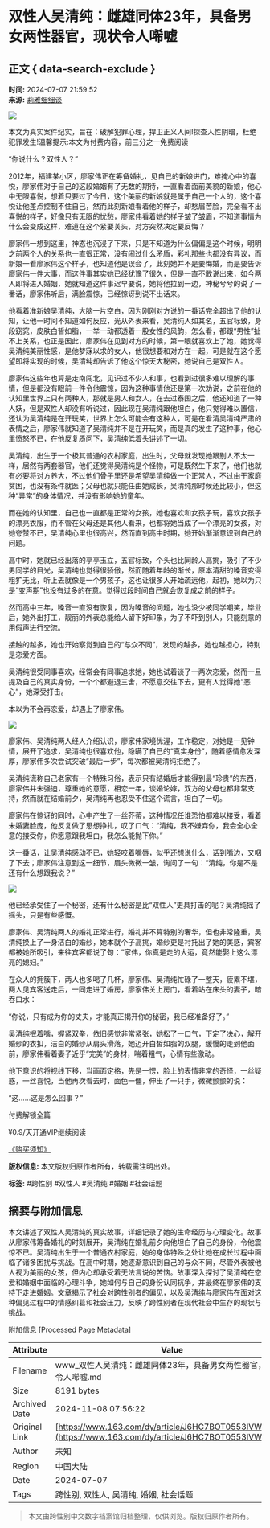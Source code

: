 # 双性人吴清纯：雌雄同体23年，具备男女两性器官，现状令人唏嘘

## 正文 { data-search-exclude }


**时间:** 2024-07-07 21:59:52  
**来源:** [莉雅细细谈](https://www.163.com/dy/media/T1658310600082.html)

![](https://static.ws.126.net/163/f2e/dy_media/dy_media/static/images/ipLocation.f6d00eb.svg)

本文为真实案件纪实，旨在：破解犯罪心理，捍卫正义人间!探查人性阴暗，杜绝犯罪发生!温馨提示:本文为付费内容，前三分之一免费阅读

“你说什么？双性人？”

2012年，福建某小区，廖家伟正在筹备婚礼，见自己的新娘进门，难掩心中的喜悦，廖家伟对于自己的这段婚姻有了无数的期待，一直看着面前美貌的新娘，他心中无限喜悦，想着只要过了今日，这个美丽的新娘就是属于自己一个人的，这个喜悦让他差点控制不住自己，然而此刻新娘看着他的样子，却愁眉苦脸，完全看不出喜悦的样子，好像只有无限的忧愁，廖家伟看着她的样子皱了皱眉，不知道事情为什么会变成这样，难道在这个紧要关头，对方突然决定要反悔？

廖家伟一想到这里，神态也沉浸了下来，只是不知道为什么偏偏是这个时候，明明之前两个人的关系也一直很正常，没有闹过什么矛盾，彩礼那些也都没有异议，而新娘一看廖家伟这个样子，也知道他是误会了，此刻她并不是要悔婚，而是要告诉廖家伟一件大事，而这件事其实她已经犹豫了很久，但是一直不敢说出来，如今两人即将进入婚姻，她就知道这件事迟早要说，她将他拉到一边，神秘兮兮的说了一番话，廖家伟听后，满脸震惊，已经惊讶到说不出话来。

他看着准新娘吴清纯，大脑一片空白，因为刚刚对方说的一番话完全超出了他的认知，让他一时间不知道如何反应，光从外表来看，吴清纯人如其名，五官标致，身段窈窕，皮肤白皙如脂，一举一动都透着一股女性的风韵，怎么看，都跟“男性”扯不上关系，也正是因此，廖家伟在见到对方的时候，第一眼就喜欢上了她，她觉得吴清纯美丽性感，是他梦寐以求的女人，他很想要和对方在一起，可是就在这个愿望即将实现的时候，吴清纯却告诉了他这个惊天大秘密，她说自己是双性人。

廖家伟这些年也算是走南闯北，见识过不少人和事，也看到过很多难以理解的事情，但是都没有眼前一件令他震惊，因为这种事情他还是第一次劝说，之前在他的认知里世界上只有两种人，那就是男人和女人，在去过泰国之后，他还知道了一种人妖，但是双性人却没有听说过，因此现在吴清纯跟他坦白，他只觉得难以置信，还认为吴清纯是在开玩笑，世界上怎么可能会有这种人，可是在看清吴清纯严肃的表情之后，廖家伟就知道了吴清纯并不是在开玩笑，而是真的发生了这种事，他心里愤怒不已，在他反复质问下，吴清纯低着头讲述了一切。

吴清纯，出生于一个极其普通的农村家庭，出生时，父母就发现她跟别人不太一样，居然有两套器官，他们还觉得吴清纯是个怪物，可是既然生下来了，他们也就有必要将对方养大，不过他们骨子里还是希望吴清纯做一个正常人，不过由于家庭贫困，也没有条件就医；父母也就只能任由她成长，吴清纯那时候还比较小，但这种“异常”的身体情况，并没有影响她的童年。

而在她的认知里，自己也一直都是正常的女孩，她也喜欢和女孩子玩，喜欢女孩子的漂亮衣服，而不管在父母还是其他人看来，也都将她当成了一个漂亮的女孩，对她夸赞不已，吴清纯心里也很高兴，然而直到高中时期，她开始渐渐意识到自己的问题。

高中时，她就已经出落的亭亭玉立，五官标致，个头也比同龄人高挑，吸引了不少男同学的目光，吴清纯也觉得很骄傲，然而随着年龄的渐长，原本清甜的嗓音变得粗犷无比，听上去就像是一个男孩子，这也让很多人开始疏远他，起初，她以为只是“变声期”也没有过多的在意。觉得过段时间自己就会恢复成之前的样子。

然而高中三年，嗓音一直没有恢复，因为嗓音的问题，她也没少被同学嘲笑，毕业后，她外出打工，靓丽的外表总能给人留下好印象，为了不吓到别人，只能刻意的用假声进行交流。

接触的越多，她也开始察觉到自己的“与众不同”，发现的越多，她也越担心，特别是恋爱方面。

吴清纯很受同事喜欢，经常会有同事追求她，她也试着谈了一两次恋爱，然而一旦提及自己的真实身份，一个个都避退三舍，不愿意交往下去，更有人觉得她“恶心”，她深受打击。

本以为不会再恋爱，却遇上了廖家伟。

![](https://nimg.ws.126.net/?url=http%3A%2F%2Fdingyue.ws.126.net%2F2024%2F0707%2F7317dfb2j00sg9ast001xd000yg00lap.jpg&thumbnail=660x2147483647&quality=80&type=jpg)

廖家伟、吴清纯两人经人介绍认识，廖家伟家境优渥，工作稳定，对她是一见钟情，展开了追求，吴清纯也很喜欢他，隐瞒了自己的“真实身份”，随着感情愈发深厚，廖家伟多次尝试突破“最后一步”，每次都被吴清纯拒绝了。

吴清纯谎称自己老家有一个特殊习俗，表示只有结婚后才能得到最“珍贵”的东西，廖家伟并未强迫，尊重她的意愿，相恋一年，谈婚论嫁，双方的父母也都非常支持，然而就在结婚前夕，吴清纯再也忍受不住这个谎言，坦白了一切。

廖家伟在惊讶的同时，心中产生了一丝芥蒂，这种情况任谁恐怕都难以接受，看着未婚妻脸庞，他反复做了思想挣扎，叹了口气：“清纯，我不嫌弃你，我会全心全意的接受你，你愿意跟我坦白，我怎么能抛下你。”

这一番话，让吴清纯感动不已，她轻咬着嘴唇，似乎还想说什么，话到嘴边，又咽了下去；廖家伟注意到这一细节，眉头微微一皱，询问了一句：“清纯，你是不是还有什么想跟我说？”

![](https://nimg.ws.126.net/?url=http%3A%2F%2Fdingyue.ws.126.net%2F2024%2F0707%2F8d26f2daj00sg9asu002xd000z800myp.jpg&thumbnail=660x2147483647&quality=80&type=jpg)

他已经承受住了一个秘密，还有什么秘密是比“双性人”更具打击的呢？吴清纯摇了摇头，只是有些感慨。

廖家伟、吴清纯两人的婚礼正常进行，婚礼并不算特别的奢华，但也非常隆重，吴清纯换上了一身洁白的婚纱，她本就个子高挑，婚纱更是衬托出了她的美感，宾客都被她所吸引，来往宾客都说了句：“家伟，你真是走的大运，竟然能娶上这么漂亮的媳妇。”

在众人的拥簇下，两人也多喝了几杯，廖家伟、吴清纯忙碌了一整天，疲累不堪，两人见宾客送走后，一同走进了婚房，廖家伟关上房门，看着站在床头的妻子，暗吞口水：

“你说，只有成为你的丈夫，才能真正揭开你的秘密，我已经准备好了。”

吴清纯抿着嘴，握紧双拳，依旧感觉非常紧张，她松了一口气，下定了决心，解开婚纱的衣扣，洁白的婚纱从肩头滑落，她迈开白皙如脂的双腿，缓慢的走到他面前，廖家伟看着妻子近乎“完美”的身材，喘着粗气，心情有些激动。

他下意识的将视线下移，当画面定格，先是一愣，脸上的表情非常的奇怪，一丝疑惑，一丝喜悦，当他再次看去时，面色一僵，伸出了一只手，微微颤颤的说：

“这……这是怎么回事？”

付费解锁全篇

¥0.9/天开通VIP继续阅读

[《购买须知》](https://www.163.com/special/0077450P/purchase_notes.html)  

**版权信息:** 本文版权归原作者所有，转载需注明出处。  

**标签:** #跨性别 #双性人 #吴清纯 #婚姻 #社会话题

## 摘要与附加信息

<!-- tcd_abstract -->
本文讲述了双性人吴清纯的真实故事，详细记录了她的生命经历与心理变化。故事从廖家伟筹备婚礼的时刻展开，吴清纯在婚礼前夕向他坦白了自己的身份，令他震惊不已。吴清纯出生于一个普通农村家庭，她的身体特殊之处让她在成长过程中面临了诸多困扰与挑战。在高中时期，她逐渐意识到自己的与众不同，尽管外表被他人视为美丽的女孩，但内心却承受着无法言说的苦恼。故事深入探讨了吴清纯在恋爱和婚姻中面临的心理斗争，她如何与自己的身份认同抗争，并最终在廖家伟的支持下走进婚姻。文章揭示了社会对跨性别者的偏见，以及吴清纯与廖家伟在面对这种偏见过程中的情感纠葛和社会压力，反映了跨性别者在现代社会中生存的现状与挑战。
<!-- tcd_abstract_end -->

附加信息 [Processed Page Metadata]

| Attribute       | Value                                  |
|-----------------|----------------------------------------|
| Filename        | www_双性人吴清纯：雌雄同体23年，具备男女两性器官，现状令人唏嘘.md                             |
| Size            | 8191 bytes                           |
| Archived Date   | 2024-11-08 07:56:22                             |
| Original Link   | [https://www.163.com/dy/article/J6HC7BOT0553IVW3.html](https://www.163.com/dy/article/J6HC7BOT0553IVW3.html)                       |
| Author          | 未知                               |
| Region          | 中国大陆                               |
| Date            | 2024-07-07                                 |
| Tags            | 跨性别, 双性人, 吴清纯, 婚姻, 社会话题                                 |
>
> 本文由跨性别中文数字档案馆归档整理，仅供浏览。版权归原作者所有。
>
